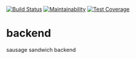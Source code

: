 [![Build Status](https://travis-ci.com/sausage-sandwich/backend.svg?branch=master)](https://travis-ci.com/sausage-sandwich/backend)
[![Maintainability](https://api.codeclimate.com/v1/badges/94a2efdf1a6a035cab21/maintainability)](https://codeclimate.com/github/sausage-sandwich/backend/maintainability)
[![Test Coverage](https://api.codeclimate.com/v1/badges/94a2efdf1a6a035cab21/test_coverage)](https://codeclimate.com/github/sausage-sandwich/backend/test_coverage)

# backend
sausage sandwich backend
